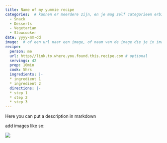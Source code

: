 ```yaml
---
title: Name of my yummie recipe
categories:  # kunnen er meerdere zijn, en je mag zelf categorieen erbij bedenken
  - Snack
  - Desserts
  - Vegetarian
  - Slowcooker
date: yyyy-mm-dd
image:  # of een url naar een image, of naam van de image die je in images/recipes/ folder hebt neergezet
recipe:
  person: me
  url: https//link.to.where.you.found.this.recipe.com # optional
  servings: 42
  prep: 10min
  cook: 5hrs
  ingredients: |-
  * ingredient 1
  * ingredient 2
  directions: |-
  * step 1
  * step 2
  * step 3
---
```


Here you can put a description in markdown

add images like so:

![](/images/myimapge.png)
